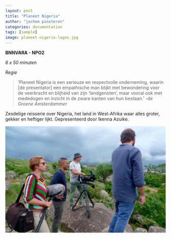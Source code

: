 ```yaml
---
layout: post
title: "Planeet Nigeria"
author: "jochem pinxteren"
categories: documentation
tags: [sample]
image: planeet-nigeria-lagos.jpg
---
```


**BNNVARA - NPO2**

*6 x 50 minuten*

*Regie*

> ’Planeet Nigeria is een serieuze en respectvolle onderneming, waarin [de presentator] een empathische man blijkt met bewondering voor de veerkracht en blijheid van zijn ‘landgenoten’, maar vooral ook met mededogen en inzicht in de zware kanten van hun bestaan.’ -*de Groene Amsterdammer*

Zesdelige reisserie over Nigeria, het land in West-Afrika waar alles groter, gekker en heftiger lijkt. Gepresenteerd door Ikenna Azuike.

![de crew van Planeet NIgeria](/assets/img/planeet-nigeria-crew.jpg)